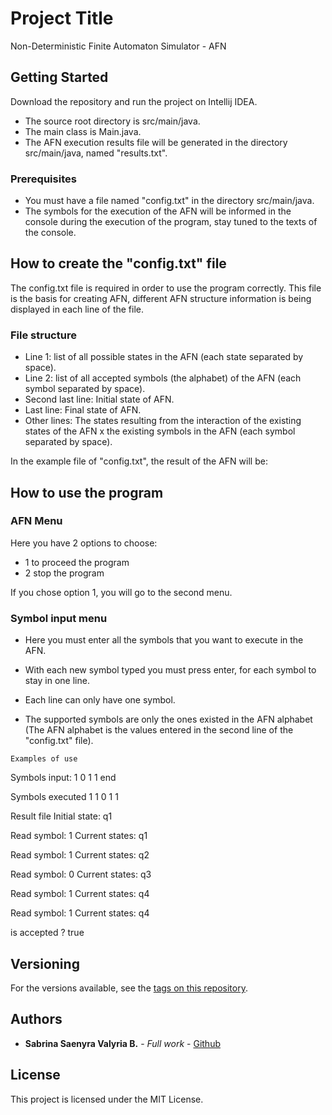# Project Title
Non-Deterministic Finite Automaton Simulator - AFN


## Getting Started

Download the repository and run the project on Intellij IDEA.

* The source root directory is src/main/java.
* The main class is Main.java.
* The AFN execution results file will be generated in the directory src/main/java, named "results.txt".

### Prerequisites

* You must have a file named "config.txt" in the directory src/main/java.
* The symbols for the execution of the AFN will be informed in the console during the execution of the program, stay tuned to the texts of the console.


## How to create the "config.txt" file
The config.txt file is required in order to use the program correctly.
This file is the basis for creating AFN, different AFN structure information is being displayed in each line of the file.

### File structure
* Line 1: list of all possible states in the AFN (each state separated by space).
* Line 2: list of all accepted symbols (the alphabet) of the AFN (each symbol separated by space).
* Second last line: Initial state of AFN.
* Last line: Final state of AFN.
* Other lines: The states resulting from the interaction of the existing states of the AFN x the existing symbols in the AFN (each symbol separated by space).

In the example file of "config.txt", the result of the AFN will be:


## How to use the program

### AFN Menu
Here you have 2 options to choose:
 * 1 to proceed the program
 * 2 stop the program

If you chose option 1, you will go to the second menu.

### Symbol input menu
* Here you must enter all the symbols that you want to execute in the AFN.

* With each new symbol typed you must press enter, for each symbol to stay in one line.
* Each line can only have one symbol.

* The supported symbols are only the ones existed in the AFN alphabet (The AFN alphabet is the values entered in the second line of the "config.txt" file).


```
Examples of use
```
Symbols input:
1
0
1
1
end

Symbols executed
1 1 0 1 1

Result file
Initial state: q1

Read symbol: 1
Current states: q1


Read symbol: 1
Current states: q2


Read symbol: 0
Current states: q3


Read symbol: 1
Current states: q4


Read symbol: 1
Current states: q4

is accepted ? true



## Versioning

For the versions available, see the [tags on this repository](https://github.com/saenyravalyria/java/tree/master/afnd/tags).


## Authors

* **Sabrina Saenyra Valyria B.** - *Full work* - [Github](https://github.com/saenyravalyria)


## License

This project is licensed under the MIT License.



